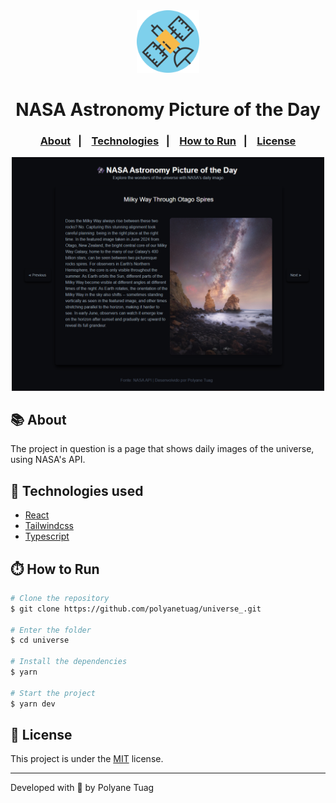 <div align="center" justify-content="space-between">
  <img width= '100' src="public/satellite.svg" /> 
  <h1>NASA Astronomy Picture of the Day 
 </h1>
</div>

<h3 align="center">  
  <p align="center">
    <a href="#-about">About</a>&nbsp;&nbsp;&nbsp;|&nbsp;&nbsp;&nbsp;
    <a href="#-technologies">Technologies</a>&nbsp;&nbsp;&nbsp;|&nbsp;&nbsp;&nbsp;
    <a href="#-how-to-run">How to Run</a>&nbsp;&nbsp;&nbsp;|&nbsp;&nbsp;&nbsp;
    <a href="#-license">License</a>
  </p>
</h3>

<div align="center">
    <img width= '500' src="public/projeto.png" /> 
</div>

## 📚 About

The project in question is a page that shows daily images of the universe, using NASA's API.



## 🚀 Technologies used

- [React](https://pt-br.legacy.reactjs.org/)
- [Tailwindcss](https://tailwindcss.com/)
- [Typescript](https://www.typescriptlang.org/)


## ⏱️ How to Run

```bash
# Clone the repository
$ git clone https://github.com/polyanetuag/universe_.git

# Enter the folder 
$ cd universe

# Install the dependencies
$ yarn

# Start the project
$ yarn dev
```

## 📝 License

This project is under the [MIT](https://opensource.org/license/mit) license.

---
Developed with 💜 by Polyane Tuag
